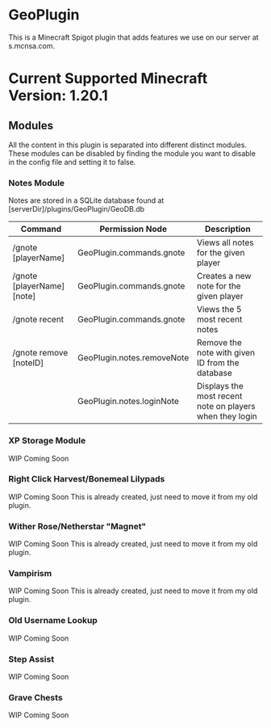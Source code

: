 
# GeoPlugin
This is a Minecraft Spigot plugin that adds features we use on our server at s.mcnsa.com.

# Current Supported Minecraft Version: 1.20.1

## Modules
All the content in this plugin is separated into different distinct modules. These modules can be disabled by finding the module you want to disable in the config file and setting it to false.

### Notes Module
Notes are stored in a SQLite database found at [serverDir]/plugins/GeoPlugin/GeoDB.db

|Command|Permission Node|Description|
|----|----|----|
| /gnote [playerName] | GeoPlugin.commands.gnote | Views all notes for the given player |
| /gnote [playerName] [note] | GeoPlugin.commands.gnote | Creates a new note for the given player |
| /gnote recent | GeoPlugin.commands.gnote | Views the 5 most recent notes |
| /gnote remove [noteID] | GeoPlugin.notes.removeNote | Remove the note with given ID from the database |
|  | GeoPlugin.notes.loginNote | Displays the most recent note on players when they login |

### XP Storage Module
WIP Coming Soon

### Right Click Harvest/Bonemeal Lilypads
WIP Coming Soon
This is already created, just need to move it from my old plugin.

### Wither Rose/Netherstar "Magnet"
WIP Coming Soon
This is already created, just need to move it from my old plugin.

### Vampirism
WIP Coming Soon
This is already created, just need to move it from my old plugin.

### Old Username Lookup
WIP Coming Soon

### Step Assist
WIP Coming Soon

### Grave Chests
WIP Coming Soon




